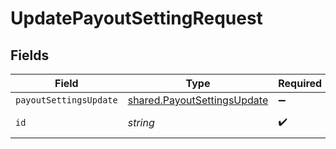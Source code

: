 # UpdatePayoutSettingRequest


## Fields

| Field                                                                             | Type                                                                              | Required                                                                          | Description                                                                       |
| --------------------------------------------------------------------------------- | --------------------------------------------------------------------------------- | --------------------------------------------------------------------------------- | --------------------------------------------------------------------------------- |
| `payoutSettingsUpdate`                                                            | [shared.PayoutSettingsUpdate](../../../sdk/models/shared/payoutsettingsupdate.md) | :heavy_minus_sign:                                                                | N/A                                                                               |
| `id`                                                                              | *string*                                                                          | :heavy_check_mark:                                                                | Unique identifier                                                                 |